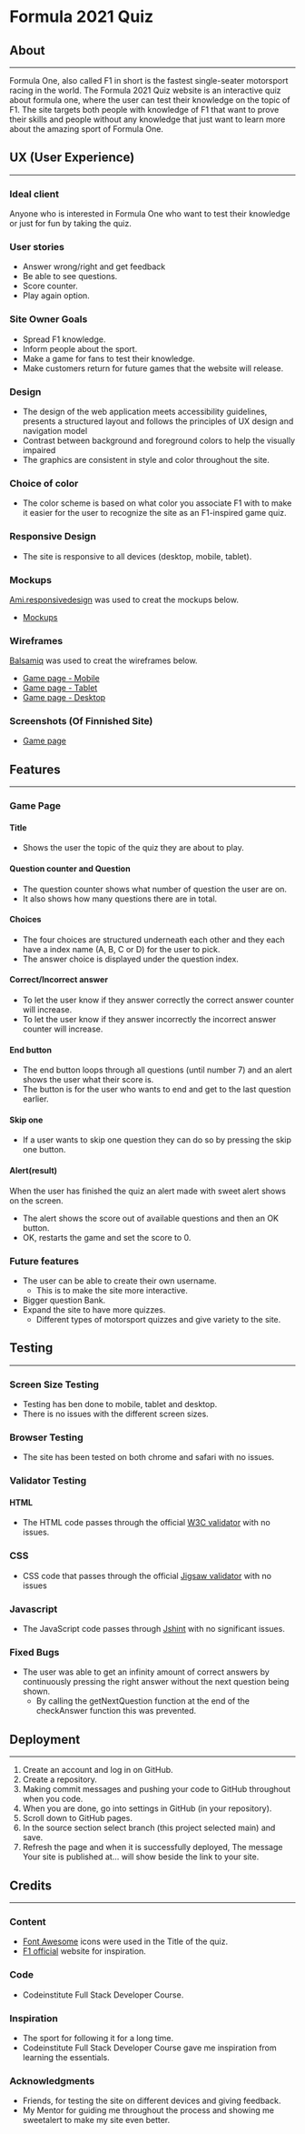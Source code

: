 # Formula 2021 Quiz

## About
---

<p>
Formula One, also called F1 in short is the fastest single-seater motorsport racing in the world. The Formula 2021 Quiz website is an interactive quiz about formula one, where the user can test their knowledge on the topic of F1. The site targets both people with knowledge of F1 that want to prove their skills and people without any knowledge that just want to learn more about the amazing sport of Formula One.
</p>

## UX (User Experience) 
---

### Ideal client

<p>
 Anyone who is interested in Formula One who want to test their knowledge or just for fun by taking the quiz.
</p>

### User stories

* Answer wrong/right and get feedback
* Be able to see questions.
* Score counter.
* Play again option.

### Site Owner Goals

* Spread F1 knowledge.
* Inform people about the sport.
* Make a game for fans to test their knowledge.
* Make customers return for future games that the website will release.

### Design

* The design of the  web application meets accessibility guidelines, presents a structured layout and follows the principles of UX design and navigation model 
* Contrast between background and foreground colors to help the visually impaired
* The graphics are consistent in style and color throughout the site.


### Choice of color

* The color scheme is based on what color you associate F1 with to make it easier for the user to recognize the site as an F1-inspired game quiz.

### Responsive Design

* The site is responsive to all devices (desktop, mobile, tablet).

### Mockups

[Ami.responsivedesign](http://ami.responsivedesign.is/) was used to creat the mockups below.

* [Mockups](media/allD.png)

### Wireframes

[Balsamiq](https://balsamiq.com/) was used to creat the wireframes below.

* [Game page - Mobile](media/mobileB.png)
* [Game page - Tablet](media/tabletB.png)
* [Game page - Desktop](media/desktopB.png)

### Screenshots (Of Finnished Site)

* [Game page](media/Screenshot.png)

## Features
---

### Game Page

#### Title

* Shows the user the topic of the quiz they are about to play.

#### Question counter and Question

* The question counter shows what number of question the user are on.
* It also shows how many questions there are in total.

#### Choices

* The four choices are structured underneath each other and they each have a index name (A, B, C or D)  for the user to pick.
* The answer choice is displayed under the question index.

#### Correct/Incorrect answer 

* To let the user know if they answer correctly the correct answer counter will increase.
* To let the user know if they answer incorrectly the incorrect answer counter will increase.

#### End button 

* The end button loops through all questions (until number 7) and an alert shows the user what their score is.
* The button is for the user who wants to end and get to the last question earlier.

#### Skip one

* If a user wants to skip one question they can do so by pressing the skip one button.

#### Alert(result)

<p>
When the user has finished the quiz an alert made with sweet alert shows on the screen.
</p>

* The alert shows the score out of available questions and then an OK button.
* OK, restarts the game and set the score to 0.

### Future features

* The user can be able to create their own username.
    * This is to make the site more interactive.
* Bigger question Bank.
* Expand the site to have more quizzes.
    * Different types of motorsport quizzes and give variety to the site.


## Testing
---

### Screen Size Testing

* Testing has ben done to mobile, tablet and desktop. 
* There is no issues with the different screen sizes.

### Browser Testing

* The site has been tested on both chrome and safari with no issues.

### Validator Testing

#### HTML

* The HTML code passes through the official [W3C validator](https://validator.w3.org/) with no issues.

### CSS

*  CSS code that passes through the official [Jigsaw validator](https://jigsaw.w3.org/css-validator/) with no issues

### Javascript

* The JavaScript code passes through [Jshint](https://jshint.com/) with no significant issues.

### Fixed Bugs

* The user was able to get an infinity amount of correct answers by continuously pressing the right answer without the next question being shown.
    * By calling the getNextQuestion function at the end of the checkAnswer function this was prevented.

## Deployment
---

1. Create an account and log in on GitHub.
2. Create a repository.
3. Making commit messages and pushing your code to GitHub throughout when you code.
4. When you are done, go into settings in GitHub (in your repository).
5. Scroll down to GitHub pages.
6. In the source section select branch (this project selected main) and save.
7. Refresh the page and when it is successfully deployed, The message Your site is published at... will show beside the link to your site.

## Credits
---

### Content

* [Font Awesome](https://fontawesome.com/) icons were used in the Title of the quiz.
* [F1 official](https://www.formula1.com/) website for inspiration.

### Code

* Codeinstitute Full Stack Developer Course.

### Inspiration 

* The sport for following it for a long time.
* Codeinstitute Full Stack Developer Course gave me inspiration from learning the essentials.

### Acknowledgments

* Friends, for testing the site on different devices and giving feedback.
* My Mentor for guiding me throughout the process and showing me sweetalert to make my site even better.
